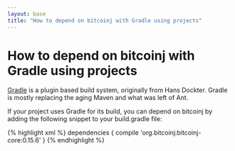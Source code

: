 ```yaml
---
layout: base
title: "How to depend on bitcoinj with Gradle using projects"
---
```


# How to depend on bitcoinj with Gradle using projects

[Gradle](https://gradle.org/) is a plugin based build system, originally from Hans Dockter. Gradle is mostly replacing the aging Maven and what was left of Ant.

If your project uses Gradle for its build, you can depend on bitcoinj by adding the following snippet to your build.gradle file:

{% highlight xml %}
dependencies {
    compile 'org.bitcoinj:bitcoinj-core:0.15.6'
}
{% endhighlight %}
